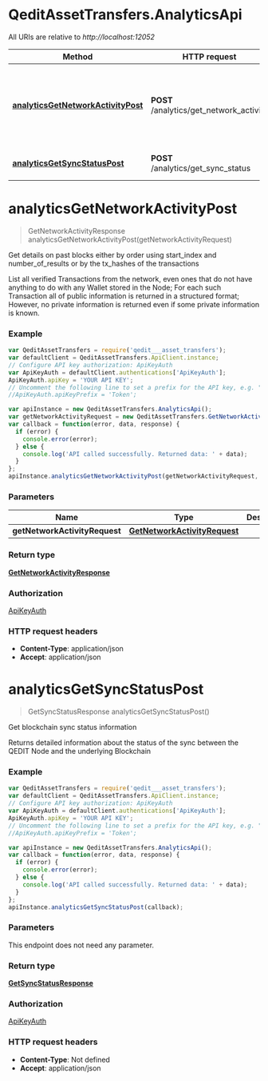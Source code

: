 # QeditAssetTransfers.AnalyticsApi

All URIs are relative to *http://localhost:12052*

Method | HTTP request | Description
------------- | ------------- | -------------
[**analyticsGetNetworkActivityPost**](AnalyticsApi.md#analyticsGetNetworkActivityPost) | **POST** /analytics/get_network_activity | Get details on past blocks either by order using start_index and number_of_results or by the tx_hashes of the transactions
[**analyticsGetSyncStatusPost**](AnalyticsApi.md#analyticsGetSyncStatusPost) | **POST** /analytics/get_sync_status | Get blockchain sync status information


<a name="analyticsGetNetworkActivityPost"></a>
# **analyticsGetNetworkActivityPost**
> GetNetworkActivityResponse analyticsGetNetworkActivityPost(getNetworkActivityRequest)

Get details on past blocks either by order using start_index and number_of_results or by the tx_hashes of the transactions

List all verified Transactions from the network, even ones that do not have anything to do with any Wallet stored in the Node; For each such Transaction all of public information is returned in a structured format; However, no private information is returned even if some private information is known.

### Example
```javascript
var QeditAssetTransfers = require('qedit___asset_transfers');
var defaultClient = QeditAssetTransfers.ApiClient.instance;
// Configure API key authorization: ApiKeyAuth
var ApiKeyAuth = defaultClient.authentications['ApiKeyAuth'];
ApiKeyAuth.apiKey = 'YOUR API KEY';
// Uncomment the following line to set a prefix for the API key, e.g. "Token" (defaults to null)
//ApiKeyAuth.apiKeyPrefix = 'Token';

var apiInstance = new QeditAssetTransfers.AnalyticsApi();
var getNetworkActivityRequest = new QeditAssetTransfers.GetNetworkActivityRequest(); // GetNetworkActivityRequest | 
var callback = function(error, data, response) {
  if (error) {
    console.error(error);
  } else {
    console.log('API called successfully. Returned data: ' + data);
  }
};
apiInstance.analyticsGetNetworkActivityPost(getNetworkActivityRequest, callback);
```

### Parameters

Name | Type | Description  | Notes
------------- | ------------- | ------------- | -------------
 **getNetworkActivityRequest** | [**GetNetworkActivityRequest**](GetNetworkActivityRequest.md)|  | 

### Return type

[**GetNetworkActivityResponse**](GetNetworkActivityResponse.md)

### Authorization

[ApiKeyAuth](../README.md#ApiKeyAuth)

### HTTP request headers

 - **Content-Type**: application/json
 - **Accept**: application/json

<a name="analyticsGetSyncStatusPost"></a>
# **analyticsGetSyncStatusPost**
> GetSyncStatusResponse analyticsGetSyncStatusPost()

Get blockchain sync status information

Returns detailed information about the status of the sync between the QEDIT Node and the underlying Blockchain

### Example
```javascript
var QeditAssetTransfers = require('qedit___asset_transfers');
var defaultClient = QeditAssetTransfers.ApiClient.instance;
// Configure API key authorization: ApiKeyAuth
var ApiKeyAuth = defaultClient.authentications['ApiKeyAuth'];
ApiKeyAuth.apiKey = 'YOUR API KEY';
// Uncomment the following line to set a prefix for the API key, e.g. "Token" (defaults to null)
//ApiKeyAuth.apiKeyPrefix = 'Token';

var apiInstance = new QeditAssetTransfers.AnalyticsApi();
var callback = function(error, data, response) {
  if (error) {
    console.error(error);
  } else {
    console.log('API called successfully. Returned data: ' + data);
  }
};
apiInstance.analyticsGetSyncStatusPost(callback);
```

### Parameters
This endpoint does not need any parameter.

### Return type

[**GetSyncStatusResponse**](GetSyncStatusResponse.md)

### Authorization

[ApiKeyAuth](../README.md#ApiKeyAuth)

### HTTP request headers

 - **Content-Type**: Not defined
 - **Accept**: application/json

